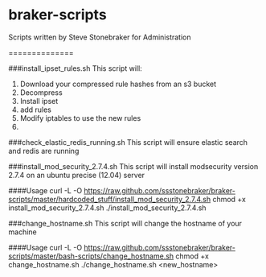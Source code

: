 braker-scripts
==============

Scripts written by Steve Stonebraker for Administration

==============

###install_ipset_rules.sh
This script will:
1. Download your compressed rule hashes from an s3 bucket
2. Decompress
3. Install ipset
4. add rules
5. Modify iptables to use the new rules
6. 

###check_elastic_redis_running.sh
This script will ensure elastic search and redis are running

###install_mod_security_2.7.4.sh
This script will install modsecurity version 2.7.4 on an ubuntu precise (12.04) server

####Usage
     curl -L -O https://raw.github.com/ssstonebraker/braker-scripts/master/hardcoded_stuff/install_mod_security_2.7.4.sh
     chmod +x install_mod_security_2.7.4.sh
     ./install_mod_security_2.7.4.sh
     

###change_hostname.sh
This script will change the hostname of your machine

####Usage
    curl -L -O https://raw.github.com/ssstonebraker/braker-scripts/master/bash-scripts/change_hostname.sh
    chmod +x change_hostname.sh
    ./change_hostname.sh <new_hostname>
